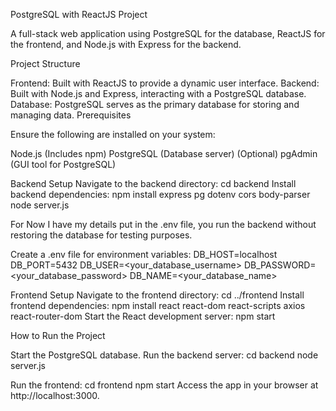 PostgreSQL with ReactJS Project

A full-stack web application using PostgreSQL for the database, ReactJS for the frontend, and Node.js with Express for the backend.

Project Structure

Frontend: Built with ReactJS to provide a dynamic user interface.
Backend: Built with Node.js and Express, interacting with a PostgreSQL database.
Database: PostgreSQL serves as the primary database for storing and managing data.
Prerequisites

Ensure the following are installed on your system:

Node.js (Includes npm)
PostgreSQL (Database server)
(Optional) pgAdmin (GUI tool for PostgreSQL)

Backend Setup
Navigate to the backend directory:
cd backend
Install backend dependencies:
npm install express pg dotenv cors body-parser
node server.js

For Now I have my details put in the .env file, you run the backend without restoring the database for testing purposes.

Create a .env file for environment variables:
DB_HOST=localhost
DB_PORT=5432
DB_USER=<your_database_username>
DB_PASSWORD=<your_database_password>
DB_NAME=<your_database_name>


Frontend Setup
Navigate to the frontend directory:
cd ../frontend
Install frontend dependencies:
npm install react react-dom react-scripts axios react-router-dom
Start the React development server:
npm start


How to Run the Project

Start the PostgreSQL database.
Run the backend server:
cd backend
node server.js

Run the frontend:
cd frontend
npm start
Access the app in your browser at http://localhost:3000.
